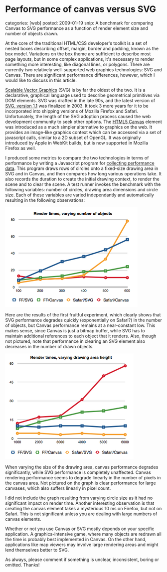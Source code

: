 Performance of canvas versus SVG
================================
categories: [web]
posted: 2009-01-19
snip: A benchmark for comparing Canvas to SVG performance as a function of render
  element size and number of objects drawn.



At the core of the traditional HTML/CSS developer's toolkit is a set of nested
boxes describing offset, margin, border and padding, known as the box model.
Variations on the box theme are sufficient to describe most page layouts, but
in some complex applications, it's necessary to render something more
interesting, like diagonal lines, or polygons. There are currently two
relatively well-supported web graphics technologies: SVG and Canvas. There are
significant performance differences, however, which I would like to discuss in
this article. 

[Scalable Vector Graphics][] (SVG) is by far the oldest of the two. It is a
declarative, graphical language used to describe geometrical primitives via DOM
elements. SVG was drafted in the late 90s, and the latest version of 
[SVG, version 1.1][] was finalized in 2003. It took 3 more years for it to be
incorporated into shipping versions of Mozilla Firefox and Safari.
Unfortunately, the length of the SVG adoption process caused the web
development community to seek other options. The [HTML5 Canvas][] element was
introduced as a much simpler alternative to graphics on the web. It provides an
image-like graphics context which can be accessed via a set of javascript
calls, similar to a 2D subset of OpenGL. It was originally introduced by Apple
in WebKit builds, but is now supported in Mozilla Firefox as well. 

I produced some metrics to compare the two technologies in terms of performance
by writing a Javascript program for [collecting performance data][]. This
program draws rows of circles onto a fixed-size drawing area in SVG and in
Canvas, and then compares how long various operations take. It also records the
duration to create the initial drawing context, to render the scene and to
clear the scene. A test runner invokes the benchmark with the following
variables: number of circles, drawing area dimensions and circle size. Each of
these variables are varied independantly and automatically resulting in the
following observations: 

![Varying the number of objects][] 

Here are the results of the first fruitful experiment, which clearly shows that
SVG performance degrades quickly (exponentially on Safari?) in the number of
objects, but Canvas performance remains at a near-constant low. This makes
sense, since Canvas is just a bitmap buffer, while SVG has to maintain
additional references to each object that it renders. Also, though not
pictured, note that performance in clearing an SVG element also decreases in
the number of drawn objects. 

![Varying drawing area height][] 

When varying the size of the drawing area, canvas performance degrades
significantly, while SVG performance is completely unaffected.  Canvas
rendering performance seems to degrade linearly in the number of pixels in the
canvas area. Not pictured on the graph is clear performance for large canvases,
which also suffers linearly in pixel count.

I did not include the graph resulting from varying circle size as it had no
significant impact on render time. Another interesting observation is that
creating the canvas element takes a mysterious 10 ms on Firefox, but not on
Safari. This is not significant unless you are dealing with large numbers of
canvas elements.

Whether or not you use Canvas or SVG mostly depends on your specific
application. A graphics-intensive game, where many objects are redrawn all the
time is probably best implemented in Canvas. On the other hand, applications
like map viewers may involve large rendering areas and might lend themselves
better to SVG.

As always, please comment if something is unclear, inconsistent, boring or
omitted. Thanks!

  [Scalable Vector Graphics]: http://en.wikipedia.org/wiki/Svg
  [SVG, version 1.1]: http://www.w3.org/TR/SVG11/
  [HTML5 Canvas]: http://en.wikipedia.org/wiki/Canvas_(HTML_element)
  [collecting performance data]: canvas-svg-benchmark/
  [Varying the number of objects]: varying-number-of-objects.png
  [Varying drawing area height]: varying-drawing-area-height.png

